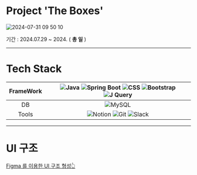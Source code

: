 # Project 'The Boxes'

![2024-07-31 09 50 10](https://github.com/user-attachments/assets/d9143e1e-5610-4da9-84f5-2708c910b2c4)


기간 : 2024.07.29 ~ 2024. ( __총 일__ )

---

# Tech Stack

| FrameWork | ![Java](https://img.shields.io/badge/Java-%23ED8B00.svg?style=flat&logo=openjdk&logoColor=white) ![Spring Boot](https://img.shields.io/badge/-Spring%20Boot-brightgreen?logo=spring&logoColor=white) ![CSS](https://img.shields.io/badge/-CSS3-blue?logo=css3&logoColor=white) ![Bootstrap](https://img.shields.io/badge/Bootstrap-%238511FA.svg?style=flat&logo=bootstrap&logoColor=white) ![J Query](https://img.shields.io/badge/Jquery-23ED8B00.svg?style=flat&logo=jquery&logoColor=white) |
| :-------: | :---------------------------------------------------------------------------------------------------------------------------------------------------------------------------------------------------------------------------------------------------------------------------------------------------------------------------------------------------------------------------------------------------------------------------------: |
|    DB     | ![MySQL](https://img.shields.io/badge/-MySQL-orange?logo=mysql&logoColor=white)|
|  Tools    | ![Notion](https://img.shields.io/badge/-Notion-black?logo=notion&logoColor=white) ![Git](https://img.shields.io/badge/-Git-red?logo=git&logoColor=white) ![Slack](https://img.shields.io/badge/-Slack-purple?logo=slack&logoColor=white) 
---

# UI 구조

[Figma 를 이용한 UI 구조 형성👆](https://www.figma.com/design/XzO61U3bADvNJi4MAB3ePi/The-Boxes?node-id=0-1&m=dev&t=pmUhGgbVt7N8TXxR-1)
